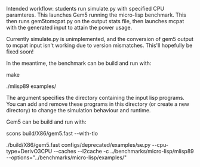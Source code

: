 Intended workflow:
students run simulate.py with specified CPU paramteres. This launches Gem5 running the micro-lisp benchmark. This then runs gem5tomcpat.py on the output stats file, then launches mcpat with the generated input to attain the power usage.

Currently simulate.py is unimplemented, and the conversion of gem5 output to mcpat input isn't working due to version mismatches. This'll hopefully be fixed soon!

In the meantime, the benchmark can be build and run with:

make 

./mlisp89 examples/

The argument specifies the directory containing the input lisp programs. You can add and remove these programs in this directory (or create a new directory) to change the simulation behaviour and runtime. 

Gem5 can be build and run with:

scons build/X86/gem5.fast --with-tlo

./build/X86/gem5.fast configs/deprecated/examples/se.py --cpu-type=DerivO3CPU --caches --l2cache -c ../benchmarks/micro-lisp/mlisp89 --options="../benchmarks/micro-lisp/examples/"


